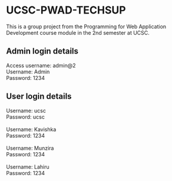 # UCSC-PWAD-TECHSUP

This is a group project from the Programming for Web Application Development course module in the 2nd semester at UCSC.

## Admin login details
Access username: admin@2<br>
Username: Admin<br>
Password: 1234

## User login details
Username: ucsc<br>
Password: ucsc<br><br>
Username: Kavishka<br>
Password: 1234<br><br>
Username: Munzira<br>
Password: 1234<br><br>
Username: Lahiru<br>
Password: 1234<br>

